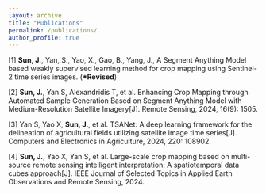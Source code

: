 ```yaml
---
layout: archive
title: "Publications"
permalink: /publications/
author_profile: true
---
```


[1]	**Sun, J.**, Yan, S., Yao, X., Gao, B., Yang, J., A Segment Anything Model based weakly supervised learning method for crop mapping using Sentinel-2 time series images. (__*Revised__)

[2]	**Sun, J.**, Yan S, Alexandridis T, et al. Enhancing Crop Mapping through Automated Sample Generation Based on Segment Anything Model with Medium-Resolution Satellite Imagery[J]. Remote Sensing, 2024, 16(9): 1505.

[3] Yan S, Yao X, **Sun, J.**, et al. TSANet: A deep learning framework for the delineation of agricultural fields utilizing satellite image time series[J]. Computers and Electronics in Agriculture, 2024, 220: 108902.

[4]	**Sun, J.**, Yao X, Yan S, et al. Large-scale crop mapping based on multi-source remote sensing intelligent interpretation: A spatiotemporal data cubes approach[J]. IEEE Journal of Selected Topics in Applied Earth Observations and Remote Sensing, 2024.

<!--
{% if author.googlescholar %}
  You can also find my articles on <u><a href="{{author.googlescholar}}">my Google Scholar profile</a>.</u>
{% endif %}
{% include base_path %}
{% for post in site.publications reversed %}
  {% include archive-single.html %}
{% endfor %}
-->
